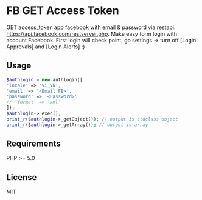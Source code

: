 # FB GET Access Token
GET access_token app facebook with email &amp; password via restapi: https://api.facebook.com/restserver.php. Make easy form login with account Facebook. First login will check point, go settings -> turn off [Login Approvals] and [Login Alerts] :)

## Usage
```php
$authlogin = new authlogin([
'locale' => 'vi_VN',
'email' => '<Email FB>',
'password' => '<Password>'
// 'format' => 'xml'
]);
$authlogin->_exec();
print_r($authlogin->_getObject()); // output is stdclass object
print_r($authlogin->_getArray()); // output is array
```

## Requirements
PHP >= 5.0

## License
MIT
